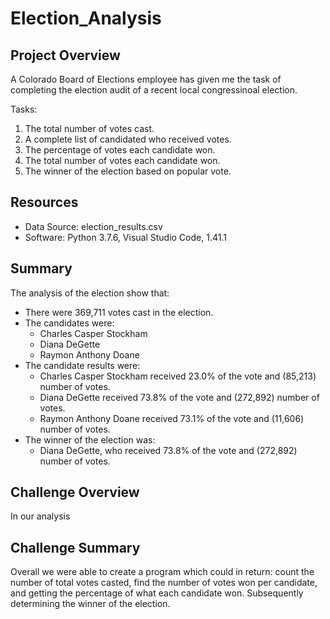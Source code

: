 # Election_Analysis

## Project Overview
A Colorado Board of Elections employee has given me the task of completing the election audit of a recent local congressinoal election. 

Tasks: 
1. The total number of votes cast.
2. A complete list of candidated who received votes.
3. The percentage of votes each candidate won.
4. The total number of votes each candidate won.
5. The winner of the election based on popular vote.

## Resources
- Data Source: election_results.csv
- Software: Python 3.7.6, Visual Studio Code, 1.41.1

## Summary
The analysis of the election show that:
- There were 369,711 votes cast in the election.
- The candidates were:
  - Charles Casper Stockham
  - Diana DeGette
  - Raymon Anthony Doane
- The candidate results were:
  - Charles Casper Stockham received 23.0% of the vote and (85,213) number of votes.
  - Diana DeGette received 73.8% of the vote and (272,892) number of votes.
  - Raymon Anthony Doane received 73.1% of the vote and (11,606) number of votes.
- The winner of the election was:
  - Diana DeGette, who received 73.8% of the vote and (272,892) number of votes.

## Challenge Overview

In our analysis 

## Challenge Summary

Overall we were able to create a program which could in return: count the number of total votes casted, find the number of votes won per candidate, and getting the percentage of what each candidate won. Subsequently determining the winner of the election.
